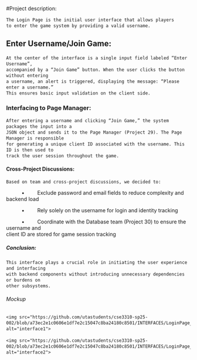 #Project description: 

	The Login Page is the initial user interface that allows players 	
	to enter the game system by providing a valid username.  

 
## Enter Username/Join Game:

	At the center of the interface is a single input field labeled “Enter Username”, 
	accompanied by a “Join Game” button. When the user clicks the button without entering 
	a username, an alert is triggered, displaying the message: “Please enter a username.” 
	This ensures basic input validation on the client side. 

 
### Interfacing to Page Manager:

	After entering a username and clicking “Join Game,” the system packages the input into a 
	JSON object and sends it to the Page Manager (Project 29). The Page Manager is responsible 
	for generating a unique client ID associated with the username. This ID is then used to 
	track the user session throughout the game. 

 
#### Cross-Project Discussions:

	Based on team and cross-project discussions, we decided to: 

      •     Exclude password and email fields to reduce complexity and backend load 

      •     Rely solely on the username for login and identity tracking 

      •     Coordinate with the Database team (Project 30) to ensure the username and 	
			client ID are stored for game session tracking 

 

 
##### Conclusion:

	This interface plays a crucial role in initiating the user experience and interfacing 	
	with backend components without introducing unnecessary dependencies or burdens on 
	other subsystems. 

###### Mockup

	<img src="https://github.com/utastudents/cse3310-sp25-002/blob/a73ec2e1c0606e1df7e2c15047c8ba24180c8501/INTERFACES/LoginPage_Mockup/interface1.png" alt="interface1">

	<img src="https://github.com/utastudents/cse3310-sp25-002/blob/a73ec2e1c0606e1df7e2c15047c8ba24180c8501/INTERFACES/LoginPage_Mockup/interface2.png" alt="interface2">